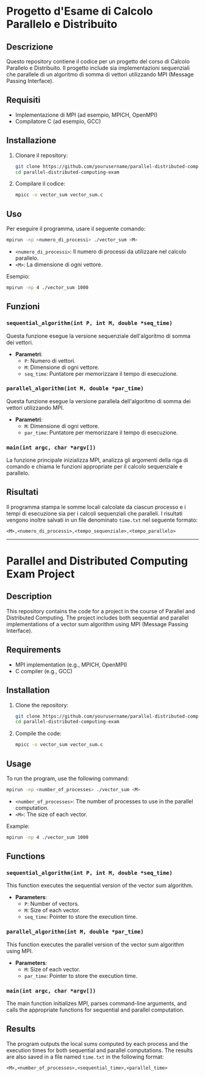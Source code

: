 # Progetto d'Esame di Calcolo Parallelo e Distribuito

## Descrizione

Questo repository contiene il codice per un progetto del corso di Calcolo Parallelo e Distribuito. Il progetto include sia implementazioni sequenziali che parallele di un algoritmo di somma di vettori utilizzando MPI (Message Passing Interface).

## Requisiti

- Implementazione di MPI (ad esempio, MPICH, OpenMPI)
- Compilatore C (ad esempio, GCC)

## Installazione

1. Clonare il repository:
    ```sh
    git clone https://github.com/yourusername/parallel-distributed-computing-exam.git
    cd parallel-distributed-computing-exam
    ```

2. Compilare il codice:
    ```sh
    mpicc -o vector_sum vector_sum.c
    ```

## Uso

Per eseguire il programma, usare il seguente comando:
```sh
mpirun -np <numero_di_processi> ./vector_sum <M>
```

- `<numero_di_processi>`: Il numero di processi da utilizzare nel calcolo parallelo.
- `<M>`: La dimensione di ogni vettore.

Esempio:
```sh
mpirun -np 4 ./vector_sum 1000
```

## Funzioni

### `sequential_algorithm(int P, int M, double *seq_time)`
Questa funzione esegue la versione sequenziale dell'algoritmo di somma dei vettori.

- **Parametri**:
  - `P`: Numero di vettori.
  - `M`: Dimensione di ogni vettore.
  - `seq_time`: Puntatore per memorizzare il tempo di esecuzione.

### `parallel_algorithm(int M, double *par_time)`
Questa funzione esegue la versione parallela dell'algoritmo di somma dei vettori utilizzando MPI.

- **Parametri**:
  - `M`: Dimensione di ogni vettore.
  - `par_time`: Puntatore per memorizzare il tempo di esecuzione.

### `main(int argc, char *argv[])`
La funzione principale inizializza MPI, analizza gli argomenti della riga di comando e chiama le funzioni appropriate per il calcolo sequenziale e parallelo.

## Risultati

Il programma stampa le somme locali calcolate da ciascun processo e i tempi di esecuzione sia per i calcoli sequenziali che paralleli. I risultati vengono inoltre salvati in un file denominato `time.txt` nel seguente formato:

```
<M>,<numero_di_processi>,<tempo_sequenziale>,<tempo_parallelo>
```
---

# Parallel and Distributed Computing Exam Project

## Description

This repository contains the code for a project in the course of Parallel and Distributed Computing. The project includes both sequential and parallel implementations of a vector sum algorithm using MPI (Message Passing Interface).

## Requirements

- MPI implementation (e.g., MPICH, OpenMPI)
- C compiler (e.g., GCC)

## Installation

1. Clone the repository:
    ```sh
    git clone https://github.com/yourusername/parallel-distributed-computing-exam.git
    cd parallel-distributed-computing-exam
    ```

2. Compile the code:
    ```sh
    mpicc -o vector_sum vector_sum.c
    ```

## Usage

To run the program, use the following command:
```sh
mpirun -np <number_of_processes> ./vector_sum <M>
```

- `<number_of_processes>`: The number of processes to use in the parallel computation.
- `<M>`: The size of each vector.

Example:
```sh
mpirun -np 4 ./vector_sum 1000
```

## Functions

### `sequential_algorithm(int P, int M, double *seq_time)`
This function executes the sequential version of the vector sum algorithm.

- **Parameters**:
  - `P`: Number of vectors.
  - `M`: Size of each vector.
  - `seq_time`: Pointer to store the execution time.

### `parallel_algorithm(int M, double *par_time)`
This function executes the parallel version of the vector sum algorithm using MPI.

- **Parameters**:
  - `M`: Size of each vector.
  - `par_time`: Pointer to store the execution time.

### `main(int argc, char *argv[])`
The main function initializes MPI, parses command-line arguments, and calls the appropriate functions for sequential and parallel computation.

## Results

The program outputs the local sums computed by each process and the execution times for both sequential and parallel computations. The results are also saved in a file named `time.txt` in the following format:

```
<M>,<number_of_processes>,<sequential_time>,<parallel_time>
```
